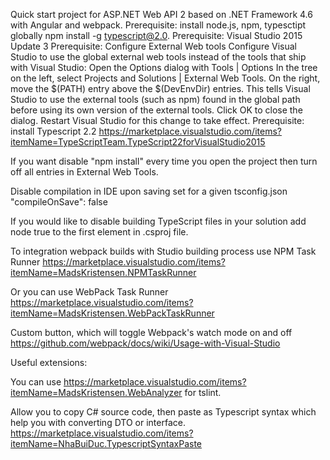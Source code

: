 Quick start project for ASP.NET Web API 2 based on .NET Framework 4.6 with Angular and webpack.
Prerequisite: install node.js, npm, typesctipt globally npm install -g typescript@2.0.
Prerequisite: Visual Studio 2015 Update 3
Prerequisite: Configure External Web tools
Configure Visual Studio to use the global external web tools instead of the tools that ship with Visual Studio:
	Open the Options dialog with Tools | Options
	In the tree on the left, select Projects and Solutions | External Web Tools.
	On the right, move the $(PATH) entry above the $(DevEnvDir) entries. This tells Visual Studio to use the external tools (such as npm) found in the global path before using its own version of the external tools.
	Click OK to close the dialog.
	Restart Visual Studio for this change to take effect.
Prerequisite: install Typescript 2.2 https://marketplace.visualstudio.com/items?itemName=TypeScriptTeam.TypeScript22forVisualStudio2015
	
If you want disable "npm install" every time you open the project then turn off all entries in External Web Tools.


Disable compilation in IDE upon saving set  for a given tsconfig.json 
"compileOnSave": false


If you would like to disable building TypeScript files in your solution add node
<TypeScriptCompileBlocked>true</TypeScriptCompileBlocked>
to the first
<PropertyGroup>
element in .csproj file.


To integration webpack builds with Studio building process use  NPM Task Runner
https://marketplace.visualstudio.com/items?itemName=MadsKristensen.NPMTaskRunner


Or you can use WebPack Task Runner
https://marketplace.visualstudio.com/items?itemName=MadsKristensen.WebPackTaskRunner


Custom button, which will toggle Webpack's watch mode on and off https://github.com/webpack/docs/wiki/Usage-with-Visual-Studio

Useful extensions:

You can use https://marketplace.visualstudio.com/items?itemName=MadsKristensen.WebAnalyzer for tslint.

Allow you to copy C# source code, then paste as Typescript syntax which help you with converting DTO or interface.  
https://marketplace.visualstudio.com/items?itemName=NhaBuiDuc.TypescriptSyntaxPaste